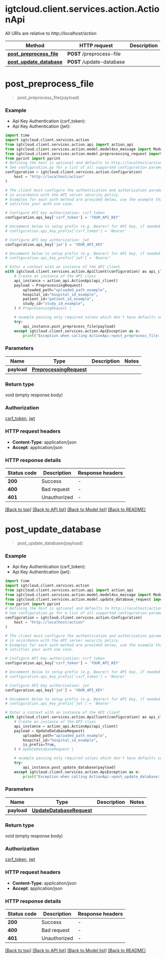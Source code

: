 # igtcloud.client.services.action.ActionApi

All URIs are relative to *http://localhost/action*

Method | HTTP request | Description
------------- | ------------- | -------------
[**post_preprocess_file**](ActionApi.md#post_preprocess_file) | **POST** /preprocess-file | 
[**post_update_database**](ActionApi.md#post_update_database) | **POST** /update-database | 


# **post_preprocess_file**
> post_preprocess_file(payload)



### Example

* Api Key Authentication (csrf_token):
* Api Key Authentication (jwt):
```python
import time
import igtcloud.client.services.action
from igtcloud.client.services.action.api import action_api
from igtcloud.client.services.action.model.model4xx_message import Model4xxMessage
from igtcloud.client.services.action.model.preprocessing_request import PreprocessingRequest
from pprint import pprint
# Defining the host is optional and defaults to http://localhost/action
# See configuration.py for a list of all supported configuration parameters.
configuration = igtcloud.client.services.action.Configuration(
    host = "http://localhost/action"
)

# The client must configure the authentication and authorization parameters
# in accordance with the API server security policy.
# Examples for each auth method are provided below, use the example that
# satisfies your auth use case.

# Configure API key authorization: csrf_token
configuration.api_key['csrf_token'] = 'YOUR_API_KEY'

# Uncomment below to setup prefix (e.g. Bearer) for API key, if needed
# configuration.api_key_prefix['csrf_token'] = 'Bearer'

# Configure API key authorization: jwt
configuration.api_key['jwt'] = 'YOUR_API_KEY'

# Uncomment below to setup prefix (e.g. Bearer) for API key, if needed
# configuration.api_key_prefix['jwt'] = 'Bearer'

# Enter a context with an instance of the API client
with igtcloud.client.services.action.ApiClient(configuration) as api_client:
    # Create an instance of the API class
    api_instance = action_api.ActionApi(api_client)
    payload = PreprocessingRequest(
        uploaded_path="uploaded_path_example",
        hospital_id="hospital_id_example",
        patient_id="patient_id_example",
        study_id="study_id_example",
    ) # PreprocessingRequest | 

    # example passing only required values which don't have defaults set
    try:
        api_instance.post_preprocess_file(payload)
    except igtcloud.client.services.action.ApiException as e:
        print("Exception when calling ActionApi->post_preprocess_file: %s\n" % e)
```


### Parameters

Name | Type | Description  | Notes
------------- | ------------- | ------------- | -------------
 **payload** | [**PreprocessingRequest**](PreprocessingRequest.md)|  |

### Return type

void (empty response body)

### Authorization

[csrf_token](../README.md#csrf_token), [jwt](../README.md#jwt)

### HTTP request headers

 - **Content-Type**: application/json
 - **Accept**: application/json


### HTTP response details
| Status code | Description | Response headers |
|-------------|-------------|------------------|
**200** | Success |  -  |
**400** | Bad request |  -  |
**401** | Unauthorized |  -  |

[[Back to top]](#) [[Back to API list]](../README.md#documentation-for-api-endpoints) [[Back to Model list]](../README.md#documentation-for-models) [[Back to README]](../README.md)

# **post_update_database**
> post_update_database(payload)



### Example

* Api Key Authentication (csrf_token):
* Api Key Authentication (jwt):
```python
import time
import igtcloud.client.services.action
from igtcloud.client.services.action.api import action_api
from igtcloud.client.services.action.model.model4xx_message import Model4xxMessage
from igtcloud.client.services.action.model.update_database_request import UpdateDatabaseRequest
from pprint import pprint
# Defining the host is optional and defaults to http://localhost/action
# See configuration.py for a list of all supported configuration parameters.
configuration = igtcloud.client.services.action.Configuration(
    host = "http://localhost/action"
)

# The client must configure the authentication and authorization parameters
# in accordance with the API server security policy.
# Examples for each auth method are provided below, use the example that
# satisfies your auth use case.

# Configure API key authorization: csrf_token
configuration.api_key['csrf_token'] = 'YOUR_API_KEY'

# Uncomment below to setup prefix (e.g. Bearer) for API key, if needed
# configuration.api_key_prefix['csrf_token'] = 'Bearer'

# Configure API key authorization: jwt
configuration.api_key['jwt'] = 'YOUR_API_KEY'

# Uncomment below to setup prefix (e.g. Bearer) for API key, if needed
# configuration.api_key_prefix['jwt'] = 'Bearer'

# Enter a context with an instance of the API client
with igtcloud.client.services.action.ApiClient(configuration) as api_client:
    # Create an instance of the API class
    api_instance = action_api.ActionApi(api_client)
    payload = UpdateDatabaseRequest(
        uploaded_path="uploaded_path_example",
        hospital_id="hospital_id_example",
        is_prefix=True,
    ) # UpdateDatabaseRequest | 

    # example passing only required values which don't have defaults set
    try:
        api_instance.post_update_database(payload)
    except igtcloud.client.services.action.ApiException as e:
        print("Exception when calling ActionApi->post_update_database: %s\n" % e)
```


### Parameters

Name | Type | Description  | Notes
------------- | ------------- | ------------- | -------------
 **payload** | [**UpdateDatabaseRequest**](UpdateDatabaseRequest.md)|  |

### Return type

void (empty response body)

### Authorization

[csrf_token](../README.md#csrf_token), [jwt](../README.md#jwt)

### HTTP request headers

 - **Content-Type**: application/json
 - **Accept**: application/json


### HTTP response details
| Status code | Description | Response headers |
|-------------|-------------|------------------|
**200** | Success |  -  |
**400** | Bad request |  -  |
**401** | Unauthorized |  -  |

[[Back to top]](#) [[Back to API list]](../README.md#documentation-for-api-endpoints) [[Back to Model list]](../README.md#documentation-for-models) [[Back to README]](../README.md)

